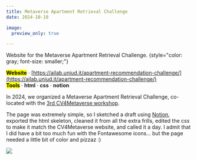 ```yaml
---
title: Metaverse Apartment Retrieval Challenge
date: 2024-10-10

image:
  preview_only: true

---
```


Website for the Metaverse Apartment Retrieval Challenge.
{style="color: gray; font-size: smaller;"}

<!--more-->

**<mark>Website</mark>** · [https://ailab.uniud.it/apartment-recommendation-challenge/](https://ailab.uniud.it/apartment-recommendation-challenge/) <br>
**<mark>Tools</mark>**
· **html**
· **css**
· **notion**

In 2024, we organized a Metaverse Apartment Retrieval Challenge, co-located with the [3rd CV4Metaverse workshop](../cv4metaverse).

The page was extremely simple, so I sketched a draft using [Notion](https://www.notion.so/), exported the html skeleton, cleaned it from all the extra frills, edited the css to make it match the CV4Metaverse website, and called it a day. I admit that I did have a bit too much fun with the Fontawesome icons... but the page needed a little bit of color and pizzaz :) 

![](/featured.png)


